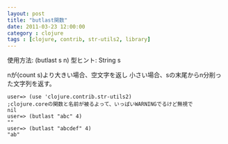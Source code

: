 ```yaml
---
layout: post
title: "butlast関数"
date: 2011-03-23 12:00:00
category : clojure
tags : [clojure, contrib, str-utils2, library]
---
```

使用方法: (butlast s n)
型ヒント: String s

nが(count s)より大きい場合、空文字を返し
小さい場合、sの末尾からn分削った文字列を返す。

<!--more-->

	user=> (use 'clojure.contrib.str-utils2)
	;clojure.coreの関数と名前が被るよって、いっぱいWARNINGでるけど無視で
	nil
	user=> (butlast "abc" 4)
	""
	user=> (butlast "abcdef" 4)
	"ab"
